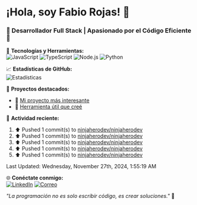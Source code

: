 # ¡Hola, soy Fabio Rojas! 👋

### 🌟 Desarrollador Full Stack | Apasionado por el Código Eficiente 🌟

🔧 **Tecnologías y Herramientas:**  
![JavaScript](https://img.shields.io/badge/-JavaScript-F7DF1E?style=flat-square&logo=javascript&logoColor=black)
![TypeScript](https://img.shields.io/badge/-TypeScript-3178C6?style=flat-square&logo=typescript&logoColor=white)
![Node.js](https://img.shields.io/badge/-Node.js-339933?style=flat-square&logo=node.js&logoColor=white)
![Python](https://img.shields.io/badge/-Python-3776AB?style=flat-square&logo=python&logoColor=white)

📈 **Estadísticas de GitHub:**  
![Estadísticas](https://github-readme-stats.vercel.app/api?username=ninjaherodev&show_icons=true&theme=radical)

🚀 **Proyectos destacados:**  
- 🔗 [Mi proyecto más interesante](https://github.com/ninjaherodev/awesome-project)  
- 🔗 [Herramienta útil que creé](https://github.com/ninjaherodev/useful-tool)

👟 **Actividad reciente:**  
<!--RECENT_ACTIVITY:start-->
1. ⬆️ Pushed 1 commit(s) to [ninjaherodev/ninjaherodev](https://github.com/ninjaherodev/ninjaherodev)<br>
2. ⬆️ Pushed 1 commit(s) to [ninjaherodev/ninjaherodev](https://github.com/ninjaherodev/ninjaherodev)<br>
3. ⬆️ Pushed 1 commit(s) to [ninjaherodev/ninjaherodev](https://github.com/ninjaherodev/ninjaherodev)<br>
4. ⬆️ Pushed 1 commit(s) to [ninjaherodev/ninjaherodev](https://github.com/ninjaherodev/ninjaherodev)<br>
5. ⬆️ Pushed 1 commit(s) to [ninjaherodev/ninjaherodev](https://github.com/ninjaherodev/ninjaherodev)<br>
<!--RECENT_ACTIVITY:end-->
<!--RECENT_ACTIVITY:last_update-->
Last Updated: Wednesday, November 27th, 2024, 1:55:19 AM
<!--RECENT_ACTIVITY:last_update_end-->

🌐 **Conéctate conmigo:**  
[![LinkedIn](https://img.shields.io/badge/-LinkedIn-blue?style=flat-square&logo=linkedin&logoColor=white)](https://www.linkedin.com/in/fabio-a-rojas-martha-78ab6b29/)
[![Correo](https://img.shields.io/badge/-fabiorojas7@gmail.com-D14836?style=flat-square&logo=gmail&logoColor=white)](mailto:fabiorojas7@gmail.com)

_"La programación no es solo escribir código, es crear soluciones."_ 🚀


<!---
ninjaherodev/ninjaherodev is a ✨ special ✨ repository because its `README.md` (this file) appears on your GitHub profile.
You can click the Preview link to take a look at your changes.
--->
